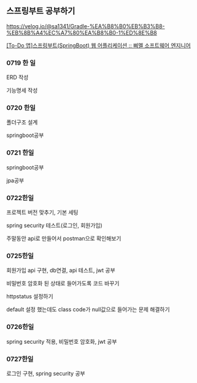 ## 스프링부트 공부하기

https://velog.io/@sa1341/Gradle-%EA%B8%B0%EB%B3%B8-%EB%8B%A4%EC%A7%80%EA%B8%B0-1%ED%8E%B8

[[To-Do 앱]스프링부트(SpringBoot) 웹 어플리케이션 :: 삐멜 소프트웨어 엔지니어](https://imasoftwareengineer.tistory.com/34?category=772561)

### 0719 한 일

ERD 작성

기능명세 작성

### 0720 한일

폴더구조 설계

springboot공부

### 0721 한일

springboot공부

jpa공부

### 0722한일

프로젝트 버전 맞추기, 기본 세팅

spring security 테스트(로그인, 회원가입)

주말동안 api로 만들어서 postman으로 확인해보기

### 0725한일

회원가입 api 구현, db연결, api 테스트, jwt 공부

비밀번호 암호화 된 상태로 들어가도록 코드 바꾸기

httpstatus 설정하기

default 설정 했는데도 class code가 null값으로 들어가는 문제 해결하기

### 0726한일

spring security 적용, 비밀번호 암호화, jwt 공부

### 0727한일

로그인 구현, spring security 공부
